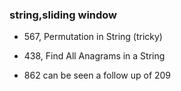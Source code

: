 ### string,sliding window
- 567, Permutation in String (tricky) 
- 438, Find All Anagrams in a String

- 862 can be seen a follow up of 209
